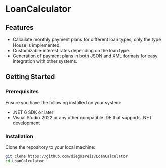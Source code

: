 # LoanCalculator

## Features

- Calculate monthly payment plans for different loan types, only the type House is implemented.
- Customizable interest rates depending on the loan type.
- Generation of payment plans in both JSON and XML formats for easy integration with other systems.

## Getting Started

### Prerequisites

Ensure you have the following installed on your system:

- .NET 6 SDK or later
- Visual Studio 2022 or any other compatible IDE that supports .NET development

### Installation

Clone the repository to your local machine:

```bash
git clone https://github.com/diegosreis/LoanCalculator
cd LoanCalculator